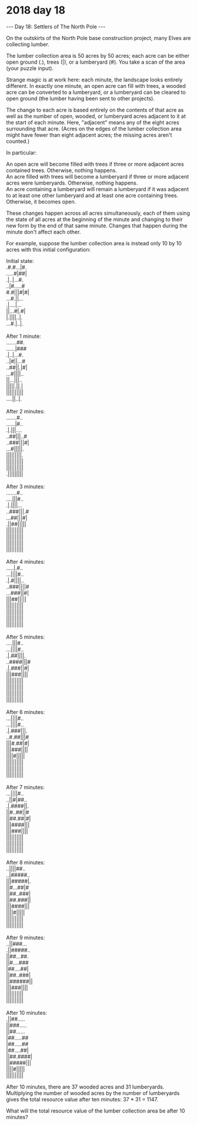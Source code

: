 # 2018 day 18

--- Day 18: Settlers of The North Pole ---

On the outskirts of the North Pole base construction project, many Elves are collecting lumber.



The lumber collection area is 50 acres by 50 acres; each acre can be either open ground (.), trees (|), or a lumberyard (#). You take a scan of the area (your puzzle input).



Strange magic is at work here: each minute, the landscape looks entirely different. In exactly one minute, an open acre can fill with trees, a wooded acre can be converted to a lumberyard, or a lumberyard can be cleared to open ground (the lumber having been sent to other projects).



The change to each acre is based entirely on the contents of that acre as well as the number of open, wooded, or lumberyard acres adjacent to it at the start of each minute. Here, "adjacent" means any of the eight acres surrounding that acre. (Acres on the edges of the lumber collection area might have fewer than eight adjacent acres; the missing acres aren't counted.)



In particular:



An open acre will become filled with trees if three or more adjacent acres contained trees. Otherwise, nothing happens.\
An acre filled with trees will become a lumberyard if three or more adjacent acres were lumberyards. Otherwise, nothing happens.\
An acre containing a lumberyard will remain a lumberyard if it was adjacent to at least one other lumberyard and at least one acre containing trees. Otherwise, it becomes open.



These changes happen across all acres simultaneously, each of them using the state of all acres at the beginning of the minute and changing to their new form by the end of that same minute. Changes that happen during the minute don't affect each other.



For example, suppose the lumber collection area is instead only 10 by 10 acres with this initial configuration:



Initial state:\
.#.#...|#.\
.....#|##|\
.|..|...#.\
..|#.....#\
#.#|||#|#|\
...#.||...\
.|....|...\
||...#|.#|\
|.||||..|.\
...#.|..|.\
\
After 1 minute:\
.......##.\
......|###\
.|..|...#.\
..|#||...#\
..##||.|#|\
...#||||..\
||...|||..\
|||||.||.|\
||||||||||\
....||..|.\
\
After 2 minutes:\
.......#..\
......|#..\
.|.|||....\
..##|||..#\
..###|||#|\
...#|||||.\
|||||||||.\
||||||||||\
||||||||||\
.|||||||||\
\
After 3 minutes:\
.......#..\
....|||#..\
.|.||||...\
..###|||.#\
...##|||#|\
.||##|||||\
||||||||||\
||||||||||\
||||||||||\
||||||||||\
\
After 4 minutes:\
.....|.#..\
...||||#..\
.|.#||||..\
..###||||#\
...###||#|\
|||##|||||\
||||||||||\
||||||||||\
||||||||||\
||||||||||\
\
After 5 minutes:\
....|||#..\
...||||#..\
.|.##||||.\
..####|||#\
.|.###||#|\
|||###||||\
||||||||||\
||||||||||\
||||||||||\
||||||||||\
\
After 6 minutes:\
...||||#..\
...||||#..\
.|.###|||.\
..#.##|||#\
|||#.##|#|\
|||###||||\
||||#|||||\
||||||||||\
||||||||||\
||||||||||\
\
After 7 minutes:\
...||||#..\
..||#|##..\
.|.####||.\
||#..##||#\
||##.##|#|\
|||####|||\
|||###||||\
||||||||||\
||||||||||\
||||||||||\
\
After 8 minutes:\
..||||##..\
..|#####..\
|||#####|.\
||#...##|#\
||##..###|\
||##.###||\
|||####|||\
||||#|||||\
||||||||||\
||||||||||\
\
After 9 minutes:\
..||###...\
.||#####..\
||##...##.\
||#....###\
|##....##|\
||##..###|\
||######||\
|||###||||\
||||||||||\
||||||||||\
\
After 10 minutes:\
.||##.....\
||###.....\
||##......\
|##.....##\
|##.....##\
|##....##|\
||##.####|\
||#####|||\
||||#|||||\
||||||||||



After 10 minutes, there are 37 wooded acres and 31 lumberyards.  Multiplying the number of wooded acres by the number of lumberyards gives the total resource value after ten minutes: 37 * 31 = 1147.



What will the total resource value of the lumber collection area be after 10 minutes?



